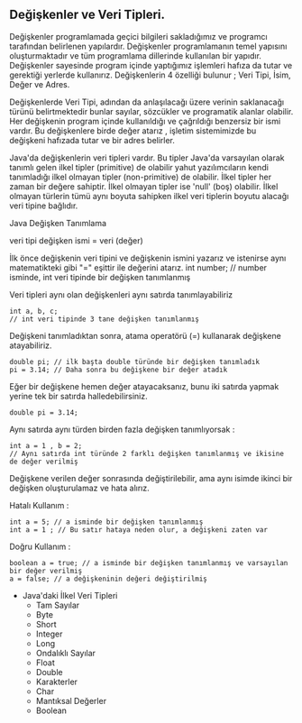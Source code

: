 Değişkenler ve Veri Tipleri.
-
Değişkenler programlamada geçici bilgileri sakladığımız ve programcı tarafından belirlenen yapılardır. Değişkenler programlamanın temel yapısını oluşturmaktadır ve tüm programlama dillerinde kullanılan bir yapıdır. Değişkenler sayesinde program içinde yaptığımız işlemleri hafıza da tutar ve gerektiği yerlerde kullanırız. Değişkenlerin 4 özelliği bulunur ; Veri Tipi, İsim, Değer ve Adres.

Değişkenlerde Veri Tipi, adından da anlaşılacağı üzere verinin saklanacağı türünü belirtmektedir bunlar sayılar, sözcükler ve programatik alanlar olabilir. Her değişkenin program içinde kullanıldığı ve çağrıldığı benzersiz bir ismi vardır. Bu değişkenlere birde değer atarız , işletim sistemimizde bu değişkeni hafızada tutar ve bir adres belirler.

Java'da değişkenlerin veri tipleri vardır. Bu tipler Java'da varsayılan olarak tanımlı gelen ilkel tipler (primitive) de olabilir yahut yazılımcıların kendi tanımladığı ilkel olmayan tipler (non-primitive) de olabilir. İlkel tipler her zaman bir değere sahiptir. İlkel olmayan tipler ise 'null' (boş) olabilir. İlkel olmayan türlerin tümü aynı boyuta sahipken ilkel veri tiplerin boyutu alacağı veri tipine bağlıdır.

Java Değişken Tanımlama

veri tipi değişken ismi = veri (değer)

İlk önce değişkenin veri tipini ve değişkenin ismini yazarız ve istenirse aynı matematikteki gibi "=" eşittir ile değerini atarız.
    int number;
    // number isminde, int veri tipinde bir değişken tanımlanmış

Veri tipleri aynı olan değişkenleri aynı satırda tanımlayabiliriz

    int a, b, c;
    // int veri tipinde 3 tane değişken tanımlanmış
Değişkeni tanımladıktan sonra, atama operatörü (=) kullanarak değişkene atayabiliriz.

    double pi; // ilk başta double türünde bir değişken tanımladık
    pi = 3.14; // Daha sonra bu değişkene bir değer atadık
Eğer bir değişkene hemen değer atayacaksanız, bunu iki satırda yapmak yerine tek bir satırda halledebilirsiniz.

    double pi = 3.14;

Aynı satırda aynı türden birden fazla değişken tanımlıyorsak :

    int a = 1 , b = 2;
    // Aynı satırda int türünde 2 farklı değişken tanımlanmış ve ikisine de değer verilmiş
Değişkene verilen değer sonrasında değiştirilebilir, ama aynı isimde ikinci bir değişken oluşturulamaz ve hata alırız.

Hatalı Kullanım :

    int a = 5; // a isminde bir değişken tanımlanmış
    int a = 1 ; // Bu satır hataya neden olur, a değişkeni zaten var
Doğru Kullanım :

    boolean a = true; // a isminde bir değişken tanımlanmış ve varsayılan bir değer verilmiş
    a = false; // a değişkeninin değeri değiştirilmiş
- Java'daki İlkel Veri Tipleri
  - Tam Sayılar
  - Byte
  - Short
  - Integer
  - Long
  - Ondalıklı Sayılar
  - Float
  - Double
  - Karakterler
  - Char
  - Mantıksal Değerler
  - Boolean